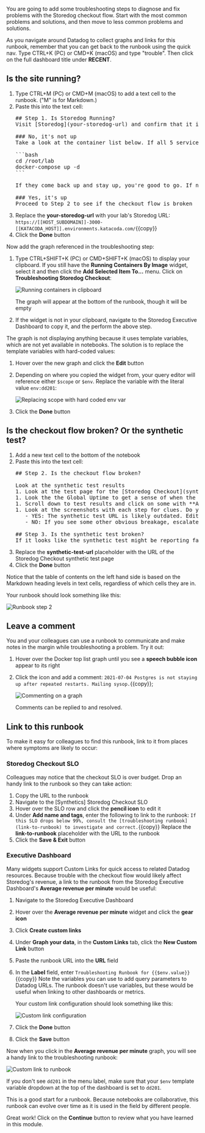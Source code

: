 You are going to add some troubleshooting steps to diagnose and fix problems with the Storedog checkout flow. Start with the most common problems and solutions, and then move to less common problems and solutions.

As you navigate around Datadog to collect graphs and links for this runbook, remember that you can get back to the runbook using the quick nav. Type CTRL+K (PC) or CMD+K (macOS) and type "trouble". Then click on the full dashboard title under **RECENT**.

## Is the site running?
1. Type CTRL+M (PC) or CMD+M (macOS) to add a text cell to the runbook. ("M" is for Markdown.)
1. Paste this into the text cell: 
   <pre class="file" data-target="clipboard">
   ## Step 1. Is Storedog Running?
   Visit [Storedog](your-storedog-url) and confirm that it is up and accessible.

   ### No, it's not up
   Take a look at the container list below. If all 5 service containers are **not running**, open the terminal and restart the entire stack with these commands:

   ```bash
   cd /root/lab
   docker-compose up -d
   ```

   If they come back up and stay up, you're good to go. If not, [email sysop@example.com](mailto:sysop@example.com?subject%3DStoredog%20is%20down%26body%3DContainers%20won%27t%20come%20back%20up) to take it from here.

   ### Yes, it's up
   Proceed to Step 2 to see if the checkout flow is broken
   </pre>
1. Replace the **your-storedog-url** with your lab's Storedog URL: `https://[[HOST_SUBDOMAIN]]-3000-[[KATACODA_HOST]].environments.katacoda.com/`{{copy}} 
1. Click the **Done** button

Now add the graph referenced in the troubleshooting step:

1. Type CTRL+SHIFT+K (PC) or CMD+SHIFT+K (macOS) to display your clipboard. If you still have the **Running Containers By Image** widget, select it and then click the **Add Selected Item To...** menu. Click on **Troubleshooting Storedog Checkout**:

   ![Running containers in clipboard](./assets/container_widget_in_clipboard.png)

   The graph will appear at the bottom of the runbook, though it will be empty
1. If the widget is not in your clipboard, navigate to the Storedog Executive Dashboard to copy it, and the perform the above step.

The graph is not displaying anything because it uses template variables, which are not yet available in notebooks. The solution is to replace the template variables with hard-coded values:

1. Hover over the new graph and click the **Edit** button
1. Depending on where you copied the widget from, your query editor will reference either `$scope` or `$env`. Replace the variable with the literal value `env:dd201`:

   ![Replacing scope with hard coded env var](./assets/replace_graph_var_with_hardcode.png)
1. Click the **Done** button

## Is the checkout flow broken? Or the synthetic test?
1. Add a new text cell to the bottom of the notebook
1. Paste this into the text cell: 
   <pre class="file" data-target="clipboard">
   ## Step 2. Is the checkout flow broken?

   Look at the synthetic test results
   1. Look at the test page for the [Storedog Checkout](synthetic-test-url) synthetic browser test. 
   1. Look the the Global Uptime to get a sense of when the checkout flow seemed to break.
   1. Scroll down to test results and click on some with **ALERT** status.
   1. Look at the screenshots with each step for clues. Do you see **Connecting to Port 3000***?
      - YES: The synthetic test URL is likely outdated. Edit the test to update the URL
      - NO: If you see some other obvious breakage, escalate to the #frontend Slack channel.

   ## Step 3. Is the synthetic test broken? 
   If it looks like the synthetic test might be reporting false alerts, walk through the checkout flow yourself to confirm. Then update the test to reflect changes in the site.
   </pre>
1. Replace the **synthetic-test-url** placeholder with the URL of the Storedog Checkout synthetic test page
1. Click the **Done** button

Notice that the table of contents on the left hand side is based on the Markdown heading levels in text cells, regardless of which cells they are in.

Your runbook should look something like this:

![Runbook step 2](./assets/runbook_step_2.png)

## Leave a comment
You and your colleagues can use a runbook to communicate and make notes in the margin while troubleshooting a problem. Try it out:

1. Hover over the Docker top list graph until you see a **speech bubble icon** appear to its right
1. Click the icon and add a comment: `2021-07-04 Postgres is not staying up after repeated restarts. Mailing sysop.`{{copy}};

   ![Commenting on a graph](./assets/comment_in_notebook.png)

   Comments can be replied to and resolved.

## Link to this runbook
To make it easy for colleagues to find this runbook, link to it from places where symptoms are likely to occur:

### Storedog Checkout SLO
Colleagues may notice that the checkout SLO is over budget. Drop an handy link to the runbook so they can take action:
1. Copy the URL to the runbook
1. Navigate to the \[Synthetics\] Storedog Checkout SLO
1. Hover over the SLO row and click the **pencil icon** to edit it
1. Under **Add name and tags**, enter the following to link to the runbook: `If this SLO drops below 99%, consult the [troubleshooting runbook](link-to-runbook) to investigate and correct.`{{copy}}
    Replace  the **link-to-runbook** placeholder with the URL to the runbook
1. Click the **Save & Exit** button

### Executive Dashboard
Many widgets support Custom Links for quick access to related Datadog resources. Because trouble with the checkout flow would likely affect Storedog's revenue, a link to the runbook from the Storedog Executive Dashboard's **Average revenue per minute** would be useful:
1. Navigate to the Storedog Executive Dashboard
1. Hover over the **Average revenue per minute** widget and click the **gear icon**
1. Click **Create custom links** 
1. Under **Graph your data**, in the **Custom Links** tab, click the **New Custom Link** button
1. Paste the runbook URL into the **URL** field
1. In the **Label** field, enter `Troubleshooting Runbook for {{$env.value}}`{{copy}}
   Note the variables you can use to add query parameters to Datadog URLs. The runbook doesn't use variables, but these would be useful when linking to other dashboards or metrics.
   
   Your custom link configuration should look something like this:

   ![Custom link configuration](./assets/custom_link_configuration.png)

1. Click the **Done** button
1. Click the **Save** button

Now when you click in the **Average revenue per minute** graph, you will see a handy link to the troubleshooting runbook:

![Custom link to runbook](./assets/custom_link_to_runbook.png)

If you don't see `dd201` in the menu label, make sure that your `$env` template variable dropdown at the top of the dashboard is set to `dd201`.

This is a good start for a runbook. Because notebooks are collaborative, this runbook can evolve over time as it is used in the field by different people.

Great work! Click on the **Continue** button to review what you have learned in this module.